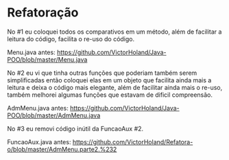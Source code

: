 # Refatoração
No #1 eu coloquei todos os comparativos em um método, além de facilitar a leitura do código, facilita o re-uso do código.

Menu.java antes:
https://github.com/VictorHoland/Java-POO/blob/master/Menu.java

No #2 eu vi que tinha outras funções que poderiam também serem simplificadas então coloquei elas em um objeto que facilita ainda mais a leitura e deixa o código mais elegante, além de facilitar ainda mais o re-uso, também melhorei algumas funções que estavam de dificil compreensão.

AdmMenu.java antes:
https://github.com/VictorHoland/Java-POO/blob/master/AdmMenu.java


No #3 eu removi código inútil da FuncaoAux #2.

FuncaoAux.java antes:
https://github.com/VictorHoland/Refatora-o/blob/master/AdmMenu.parte2.%232
